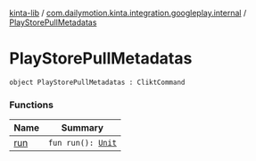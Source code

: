 [kinta-lib](../../index.md) / [com.dailymotion.kinta.integration.googleplay.internal](../index.md) / [PlayStorePullMetadatas](./index.md)

# PlayStorePullMetadatas

`object PlayStorePullMetadatas : CliktCommand`

### Functions

| Name | Summary |
|---|---|
| [run](run.md) | `fun run(): `[`Unit`](https://kotlinlang.org/api/latest/jvm/stdlib/kotlin/-unit/index.html) |
